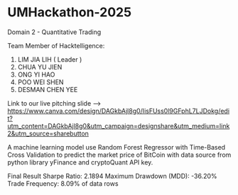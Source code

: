 # UMHackathon-2025

Domain 2 - Quantitative Trading 

Team Member of Hacktelligence:
1. LIM JIA LIH ( Leader )
2. CHUA YU JIEN
3. ONG YI HAO
4. POO WEI SHEN
5. DESMAN CHEN YEE

Link to our live pitching slide --> https://www.canva.com/design/DAGkbAjl8g0/IisFUss0l9GFphL7LJDokg/edit?utm_content=DAGkbAjl8g0&utm_campaign=designshare&utm_medium=link2&utm_source=sharebutton

A machine learning model use Random Forest Regressor with Time-Based Cross Validation to predict the market price of BitCoin with data source from python library yFinance and cryptoQuant API key.

Final Result
Sharpe Ratio: 2.1894
Maximum Drawdown (MDD): -36.20%
Trade Frequency: 8.09% of data rows
